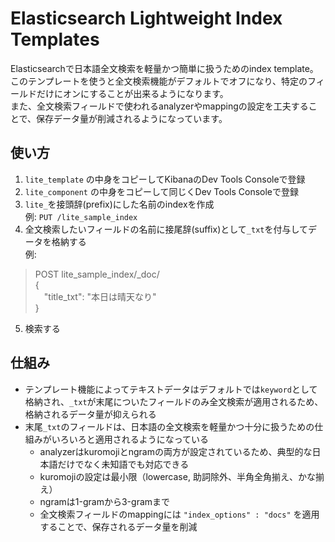 # Elasticsearch Lightweight Index Templates
Elasticsearchで日本語全文検索を軽量かつ簡単に扱うためのindex template。  
このテンプレートを使うと全文検索機能がデフォルトでオフになり、特定のフィールドだけにオンにすることが出来るようになります。  
また、全文検索フィールドで使われるanalyzerやmappingの設定を工夫することで、保存データ量が削減されるようになっています。  

## 使い方
1. `lite_template` の中身をコピーしてKibanaのDev Tools Consoleで登録
2. `lite_component` の中身をコピーして同じくDev Tools Consoleで登録
3. `lite_`を接頭辞(prefix)にした名前のindexを作成  
  例: `PUT /lite_sample_index`
4. 全文検索したいフィールドの名前に接尾辞(suffix)として`_txt`を付与してデータを格納する  
  例:
> POST lite_sample_index/_doc/  
> {  
> &ensp;&ensp;"title_txt": "本日は晴天なり"  
> }  
5. 検索する


## 仕組み
* テンプレート機能によってテキストデータはデフォルトでは`keyword`として格納され、`_txt`が末尾についたフィールドのみ全文検索が適用されるため、格納されるデータ量が抑えられる
* 末尾`_txt`のフィールドは、日本語の全文検索を軽量かつ十分に扱うための仕組みがいろいろと適用されるようになっている
  * analyzerはkuromojiとngramの両方が設定されているため、典型的な日本語だけでなく未知語でも対応できる
  * kuromojiの設定は最小限（lowercase, 助詞除外、半角全角揃え、かな揃え）
  * ngramは1-gramから3-gramまで
  * 全文検索フィールドのmappingには `"index_options" : "docs"` を適用することで、保存されるデータ量を削減
